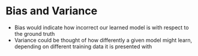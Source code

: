 # Bias and Variance

- Bias would indicate how incorrect our learned model is with respect to the ground truth
- Variance could be thought of how differently a given model might learn, depending on different training data it is presented with

